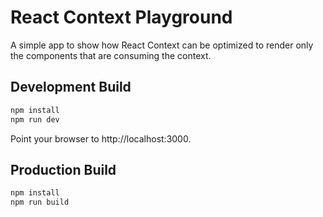 # React Context Playground

A simple app to show how React Context can be optimized to render only the
components that are consuming the context.

## Development Build

```bash
npm install
npm run dev
```

Point your browser to http://localhost:3000.

## Production Build

```bash
npm install
npm run build
```
